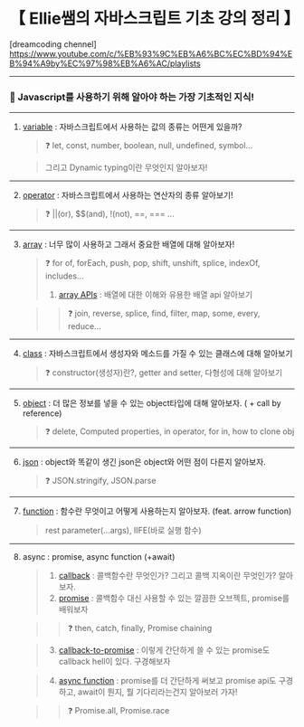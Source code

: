 # 【 Ellie쌤의 자바스크립트 기초 강의 정리 】

[dreamcoding chennel]
https://www.youtube.com/c/%EB%93%9C%EB%A6%BC%EC%BD%94%EB%94%A9by%EC%97%98%EB%A6%AC/playlists

---

### 🐣 Javascript를 사용하기 위해 알아야 하는 가장 기초적인 지식!

---

1. [variable](https://github.com/seoulsaram/jsBasic_Ellie/blob/master/01_variable.js) : 자바스크립트에서 사용하는 값의 종류는 어떤게 있을까?

   > ❓ let, const, number, boolean, null, undefined, symbol...

   > 그리고 Dynamic typing이란 무엇인지 알아보자!

---

2. [operator](https://github.com/seoulsaram/jsBasic_Ellie/blob/master/02_operator.js) : 자바스크립트에서 사용하는 연산자의 종류 알아보기!

   > ❓ ||(or), $$(and), !(not), ==, === ...

---

3. [array](https://github.com/seoulsaram/jsBasic_Ellie/blob/master/03_array.js) : 너무 많이 사용하고 그래서 중요한 배열에 대해 알아보자!

   > ❓ for of, forEach, push, pop, shift, unshift, splice, indexOf, includes...
   >
   > 1. [array APIs](https://github.com/seoulsaram/jsBasic_Ellie/blob/master/03_api_array.js) : 배열에 대한 이해와 유용한 배열 api 알아보기

   > > ❓ join, reverse, splice, find, filter, map, some, every, reduce...

---

4. [class](https://github.com/seoulsaram/jsBasic_Ellie/blob/master/04_class.js) : 자바스크립트에서 생성자와 메소드를 가질 수 있는 클래스에 대해 알아보기

   > ❓ constructor(생성자)란?, getter and setter, 다형성에 대해 알아보기

---

5. [object](https://github.com/seoulsaram/jsBasic_Ellie/blob/master/05_object.js) : 더 많은 정보를 넣을 수 있는 object타입에 대해 알아보자. ( + call by reference)

   > ❓ delete, Computed properties, in operator, for in, how to clone obj

---

6. [json](https://github.com/seoulsaram/jsBasic_Ellie/blob/master/06_json.js) : object와 똑같이 생긴 json은 object와 어떤 점이 다른지 알아보자.

   > ❓ JSON.stringify, JSON.parse

---

7. [function](https://github.com/seoulsaram/jsBasic_Ellie/blob/master/07_function.js) : 함수란 무엇이고 어떻게 사용하는지 알아보자. (feat. arrow function)
   > rest parameter(...args), IIFE(바로 실행 함수)

---

8. async : promise, async function (+await)

   > 1. [callback](https://github.com/seoulsaram/jsBasic_Ellie/blob/master/async/01_callback.js) : 콜백함수란 무엇인가? 그리고 콜백 지옥이란 무엇인가? 알아보자.
   > 2. [promise](https://github.com/seoulsaram/jsBasic_Ellie/blob/master/async/02_promise.js) : 콜백함수 대신 사용할 수 있는 깔끔한 오브젝트, promise를 배워보자

   > > ❓ then, catch, finally, Promise chaining

   > 3. [callback-to-promise](https://github.com/seoulsaram/jsBasic_Ellie/blob/master/async/03_callback-to-promise.js) : 이렇게 간단하게 쓸 수 있는 promise도 callback hell이 있다. 구경해보자

   > 4. [async function](https://github.com/seoulsaram/jsBasic_Ellie/blob/master/08_async.js) : promise를 더 간단하게 써보고 promise api도 구경하고, await이 뭔지, 뭘 기다리라는건지 알아보러 가자!

   > > ❓ Promise.all, Promise.race
